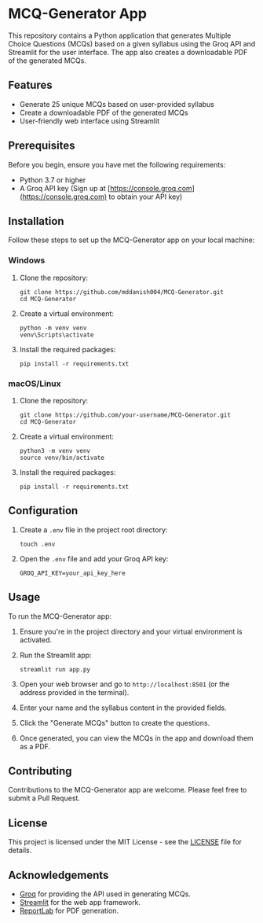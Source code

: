 # MCQ-Generator App

This repository contains a Python application that generates Multiple Choice Questions (MCQs) based on a given syllabus using the Groq API and Streamlit for the user interface. The app also creates a downloadable PDF of the generated MCQs.

## Features

- Generate 25 unique MCQs based on user-provided syllabus
- Create a downloadable PDF of the generated MCQs
- User-friendly web interface using Streamlit

## Prerequisites

Before you begin, ensure you have met the following requirements:

- Python 3.7 or higher
- A Groq API key (Sign up at [https://console.groq.com](https://console.groq.com) to obtain your API key)

## Installation

Follow these steps to set up the MCQ-Generator app on your local machine:

### Windows

1. Clone the repository:
   ```
   git clone https://github.com/mddanish004/MCQ-Generator.git
   cd MCQ-Generator
   ```

2. Create a virtual environment:
   ```
   python -m venv venv
   venv\Scripts\activate
   ```

3. Install the required packages:
   ```
   pip install -r requirements.txt
   ```

### macOS/Linux

1. Clone the repository:
   ```
   git clone https://github.com/your-username/MCQ-Generator.git
   cd MCQ-Generator
   ```

2. Create a virtual environment:
   ```
   python3 -m venv venv
   source venv/bin/activate
   ```

3. Install the required packages:
   ```
   pip install -r requirements.txt
   ```

## Configuration

1. Create a `.env` file in the project root directory:
   ```
   touch .env
   ```

2. Open the `.env` file and add your Groq API key:
   ```
   GROQ_API_KEY=your_api_key_here
   ```

## Usage

To run the MCQ-Generator app:

1. Ensure you're in the project directory and your virtual environment is activated.

2. Run the Streamlit app:
   ```
   streamlit run app.py
   ```

3. Open your web browser and go to `http://localhost:8501` (or the address provided in the terminal).

4. Enter your name and the syllabus content in the provided fields.

5. Click the "Generate MCQs" button to create the questions.

6. Once generated, you can view the MCQs in the app and download them as a PDF.

## Contributing

Contributions to the MCQ-Generator app are welcome. Please feel free to submit a Pull Request.

## License

This project is licensed under the MIT License - see the [LICENSE](LICENSE) file for details.

## Acknowledgements

- [Groq](https://www.groq.com/) for providing the API used in generating MCQs.
- [Streamlit](https://streamlit.io/) for the web app framework.
- [ReportLab](https://www.reportlab.com/) for PDF generation.
